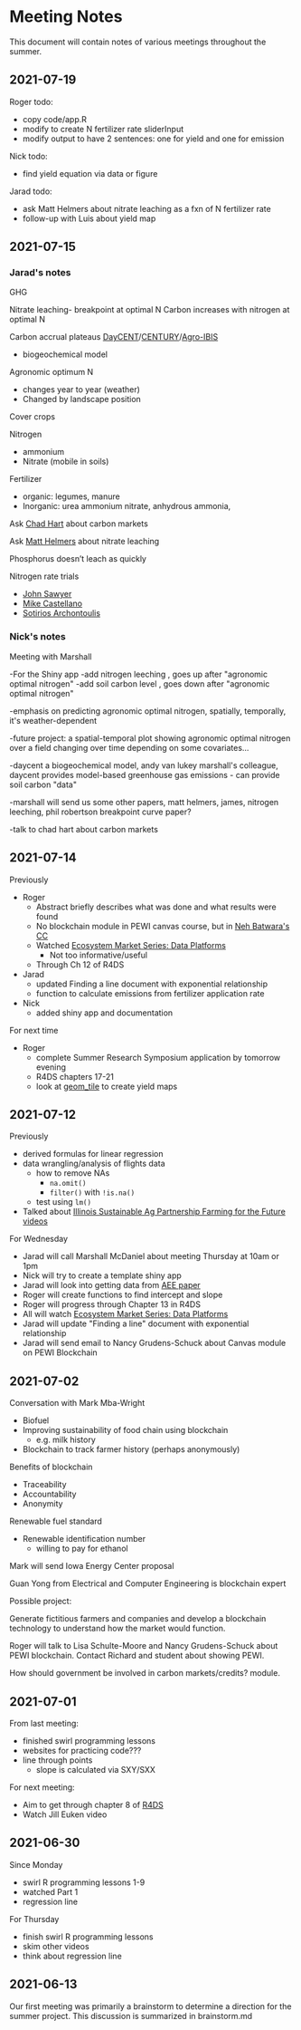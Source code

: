 # Meeting Notes

This document will contain notes of various meetings throughout the summer. 


## 2021-07-19

Roger todo:
 - copy code/app.R 
 - modify to create N fertilizer rate sliderInput
 - modify output to have 2 sentences: one for yield and one for emission
 
Nick todo:
 - find yield equation via data or figure

Jarad todo:
 - ask Matt Helmers about nitrate leaching as a fxn of N fertilizer rate
 - follow-up with Luis about yield map

## 2021-07-15

### Jarad's notes

GHG

Nitrate leaching- breakpoint at optimal N
Carbon increases with nitrogen at optimal N

Carbon accrual plateaus
[DayCENT](https://www2.nrel.colostate.edu/projects/daycent/)/[CENTURY](https://www.cgd.ucar.edu/vemap/abstracts/CENTURY.html)/[Agro-IBIS](https://lter.limnology.wisc.edu/project/agro-ibis) 
- biogeochemical model

Agronomic optimum N
- changes year to year (weather)
- Changed by landscape position 

Cover crops

Nitrogen
- ammonium
- Nitrate (mobile in soils)

Fertilizer
- organic: legumes, manure
- Inorganic: urea ammonium nitrate, anhydrous ammonia, 

Ask [Chad Hart](http://www2.econ.iastate.edu/faculty/hart/) about carbon markets

Ask [Matt Helmers](https://www.abe.iastate.edu/matthew-helmers/) about nitrate leaching 

Phosphorus doesn’t leach as quickly

Nitrogen rate trials
- [John Sawyer](https://www.agron.iastate.edu/people/john-sawyer)
- [Mike Castellano](https://www.agron.iastate.edu/people/michael-castellano)
- [Sotirios Archontoulis](https://www.agron.iastate.edu/people/sotirios-archontoulis)




### Nick's notes


Meeting with Marshall

-For the Shiny app
  -add nitrogen leeching  , goes up after "agronomic optimal nitrogen"
  -add soil carbon level  , goes down after "agronomic optimal nitrogen"

-emphasis on predicting agronomic optimal nitrogen, spatially, temporally, it's weather-dependent

-future project: a spatial-temporal plot showing agronomic optimal nitrogen over a field changing over time depending on some covariates...

-daycent a biogeochemical model, andy van lukey marshall's colleague, daycent provides model-based greenhouse gas emissions
	- can provide soil carbon "data"

-marshall will send us some other papers, matt helmers, james, nitrogen leeching, phil robertson breakpoint curve paper?

-talk to chad hart about carbon markets


## 2021-07-14

Previously

- Roger
  - Abstract briefly describes what was done and what results were found
  - No blockchain module in PEWI canvas course, but in [Neh Batwara's CC](https://lib.dr.iastate.edu/creativecomponents/708/)
  - Watched [Ecosystem Market Series: Data Platforms](https://www.youtube.com/watch?v=AN3PI3YBRsI&t=1s&ab_channel=ILSustainableag)
    - Not too informative/useful
  - Through Ch 12 of R4DS
- Jarad
  - updated Finding a line document with exponential relationship
  - function to calculate emissions from fertilizer application rate
- Nick
  - added shiny app and documentation

For next time

- Roger 
  - complete Summer Research Symposium application by tomorrow evening
  - R4DS chapters 17-21
  - look at [geom_tile](https://ggplot2.tidyverse.org/reference/geom_tile.html) to create yield maps


## 2021-07-12

Previously

- derived formulas for linear regression
- data wrangling/analysis of flights data
  - how to remove NAs
    - `na.omit()`
    - `filter()` with `!is.na()`
  - test using `lm()`
- Talked about [Illinois Sustainable Ag Partnership Farming for the Future videos](https://ilsustainableag.org/ecomarkets/) 

For Wednesday

- Jarad will call Marshall McDaniel about meeting Thursday at 10am or 1pm
- Nick will try to create a template shiny app
- Jarad will look into getting data from [AEE paper](https://lter.kbs.msu.edu/docs/robertson/millar-et-al-2018-aee.pdf)
- Roger will create functions to find intercept and slope
- Roger will progress through Chapter 13 in R4DS
- All will watch [Ecosystem Market Series: Data Platforms](https://www.youtube.com/watch?v=AN3PI3YBRsI&t=1s&ab_channel=ILSustainableag)
- Jarad will update "Finding a line" document with exponential relationship
- Jarad will send email to Nancy Grudens-Schuck about Canvas module on PEWI Blockchain  






## 2021-07-02

Conversation with Mark Mba-Wright

- Biofuel
- Improving sustainability of food chain using blockchain
  - e.g. milk history
- Blockchain to track farmer history (perhaps anonymously)


Benefits of blockchain

- Traceability
- Accountability
- Anonymity

Renewable fuel standard

- Renewable identification number
  - willing to pay for ethanol
  
Mark will send Iowa Energy Center proposal

Guan Yong from Electrical and Computer Engineering is blockchain expert

Possible project:

Generate fictitious farmers and companies and develop a blockchain technology
to understand how the market would function.

Roger will talk to Lisa Schulte-Moore and Nancy Grudens-Schuck about PEWI blockchain. Contact Richard and student about showing PEWI. 

How should government be involved in carbon markets/credits? 
module. 




## 2021-07-01

From last meeting:

- finished swirl programming lessons
- websites for practicing code???
- line through points
  - slope is calculated via SXY/SXX

For next meeting:

- Aim to get through chapter 8 of [R4DS](https://r4ds.had.co.nz/)
- Watch Jill Euken video





## 2021-06-30

Since Monday

- swirl R programming lessons 1-9
- watched Part 1
- regression line

For Thursday

- finish swirl R programming lessons
- skim other videos
- think about regression line



## 2021-06-13

Our first meeting was primarily a brainstorm to determine a direction for the
summer project. 
This discussion is summarized in brainstorm.md
